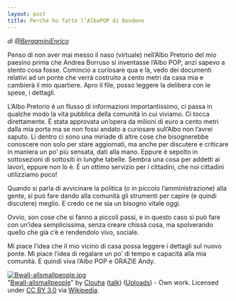 ```yaml
---
layout: post
title: Perché ho fatto l’AlboPOP di Bondeno
---
```

*di [@BergaminiEnrico](https://twitter.com/BergaminiEnrico)*

Penso di non aver mai messo il naso (virtuale) nell’Albo Pretorio del mio paesino prima che Andrea Borruso si inventasse l’Albo POP, anzi sapevo a stento cosa fosse.
Comincio a curiosare qua e là, vedo dei documenti relativi ad un ponte che verrà costruito a cento metri da casa mia e cambierà il mio quartiere. Apro il file, posso leggere la delibera con le spese, i dettagli.

L’Albo Pretorio è un flusso di informazioni importantissimo, ci passa in qualche modo la vita pubblica della comunità in cui viviamo. Ci tocca direttamente. É stata approvata un’opera da milioni di euro a cento metri dalla mia porta ma se non fossi andato a curiosare sull’Albo non l’avrei saputo. Lì dentro ci sono una miriade di altre cose che bisognerebbe conoscere non solo per stare aggiornati, ma anche per discutere e criticare in maniera un po’ più sensata, dati alla mano. Eppure è sepolto in sottosezioni di sottositi in lunghe tabelle. Sembra una cosa per addetti ai lavori, eppure non lo è. É un ottimo servizio per i cittadini, che noi cittadini utilizziamo poco!

Quando si parla di avvicinare la politica (o in piccolo l’amministrazione) alla gente, si può fare dando alla comunità gli strumenti per capire (e quindi discutere) meglio. E credo ce ne sia un bisogno vitale oggi.

Ovvio, son cose che si fanno a piccoli passi, e in questo caso si può fare con un’idea semplicissima, senza creare chissà cosa, ma spolverando quello che già c’è e rendendolo vivo, sociale.

Mi piace l’idea che il mio vicino di casa possa leggere i dettagli sul nuovo ponte. Mi piace l’idea di regalare un po’ di tempo e capacità alla mia comunità.
E quindi viva l’Albo POP e GRAZIE Andy.

<p><a href="https://en.wikipedia.org/wiki/File:Bwall-allsmallpeople.jpg#/media/File:Bwall-allsmallpeople.jpg"><img src="https://upload.wikimedia.org/wikipedia/en/thumb/d/d2/Bwall-allsmallpeople.jpg/1200px-Bwall-allsmallpeople.jpg" alt="Bwall-allsmallpeople.jpg"></a><br>"<a href="https://en.wikipedia.org/wiki/File:Bwall-allsmallpeople.jpg#/media/File:Bwall-allsmallpeople.jpg">Bwall-allsmallpeople</a>" by <a href="//en.wikipedia.org/w/index.php?title=User:Clouha&amp;action=edit&amp;redlink=1" class="new" title="User:Clouha (page does not exist)">Clouha</a> (<a href="//en.wikipedia.org/wiki/User_talk:Clouha" title="User talk:Clouha">talk</a>) (<a href="//en.wikipedia.org/wiki/Special:ListFiles/Clouha" title="Special:ListFiles/Clouha">Uploads</a>) - Own work. Licensed under <a href="http://creativecommons.org/licenses/by/3.0/" title="Creative Commons Attribution 3.0">CC BY 3.0</a> via <a href="//en.wikipedia.org/wiki/">Wikipedia</a>.</p>
